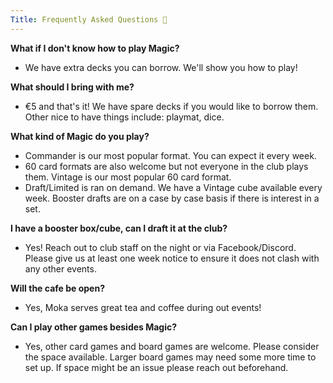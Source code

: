 ```yaml
---
Title: Frequently Asked Questions 🤔
---
```


**What if I don't know how to play Magic?**
- We have extra decks you can borrow. We'll show you how to play!

**What should I bring with me?**
- €5 and that's it! We have spare decks if you would like to borrow them. Other nice to have things include: playmat, dice.

**What kind of Magic do you play?**
- Commander is our most popular format. You can expect it every week.
- 60 card formats are also welcome but not everyone in the club plays them. Vintage is our most popular 60 card format.
- Draft/Limited is ran on demand. We have a Vintage cube available every week. Booster drafts are on a case by case basis if there is interest in a set.

**I have a booster box/cube, can I draft it at the club?**
- Yes! Reach out to club staff on the night or via Facebook/Discord. Please give us at least one week notice to ensure it does not clash with any other events.

**Will the cafe be open?**
- Yes, Moka serves great tea and coffee during out events!

**Can I play other games besides Magic?**
- Yes, other card games and board games are welcome. Please consider the space available. Larger board games may need some more time to set up. If space might be an issue please reach out beforehand.
